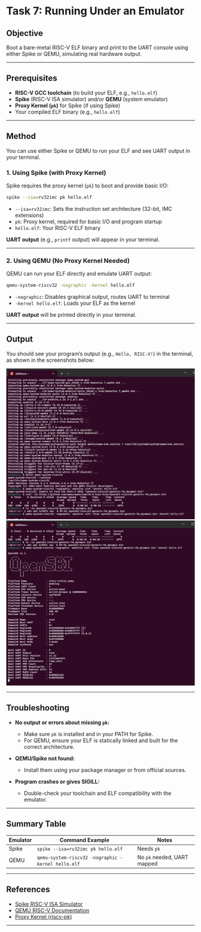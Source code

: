 

# Task 7: Running Under an Emulator

## Objective

Boot a bare-metal RISC-V ELF binary and print to the UART console using either Spike or QEMU, simulating real hardware output.

---

## Prerequisites

- **RISC-V GCC toolchain** (to build your ELF, e.g., `hello.elf`)
- **Spike** (RISC-V ISA simulator) and/or **QEMU** (system emulator)
- **Proxy Kernel (`pk`)** for Spike (if using Spike)
- Your compiled ELF binary (e.g., `hello.elf`)

---

## Method

You can use either Spike or QEMU to run your ELF and see UART output in your terminal.

### 1. Using Spike (with Proxy Kernel)

Spike requires the proxy kernel (`pk`) to boot and provide basic I/O:

```bash
spike --isa=rv32imc pk hello.elf
```

- `--isa=rv32imc`: Sets the instruction set architecture (32-bit, IMC extensions)
- `pk`: Proxy kernel, required for basic I/O and program startup
- `hello.elf`: Your RISC-V ELF binary

**UART output** (e.g., `printf` output) will appear in your terminal.

---

### 2. Using QEMU (No Proxy Kernel Needed)

QEMU can run your ELF directly and emulate UART output:

```bash
qemu-system-riscv32 -nographic -kernel hello.elf
```

- `-nographic`: Disables graphical output, routes UART to terminal
- `-kernel hello.elf`: Loads your ELF as the kernel

**UART output** will be printed directly in your terminal.

---

## Output

You should see your program’s output (e.g., `Hello, RISC-V!`) in the terminal, as shown in the screenshots below:

![alt text](image-10.png)
![alt text](image-9.png)

---

## Troubleshooting

- **No output or errors about missing `pk`:**
  - Make sure `pk` is installed and in your PATH for Spike.
  - For QEMU, ensure your ELF is statically linked and built for the correct architecture.

- **QEMU/Spike not found:**
  - Install them using your package manager or from official sources.

- **Program crashes or gives SIGILL:**
  - Double-check your toolchain and ELF compatibility with the emulator.

---

## Summary Table

| Emulator | Command Example                                      | Notes                        |
|----------|------------------------------------------------------|------------------------------|
| Spike    | `spike --isa=rv32imc pk hello.elf`                   | Needs `pk`                   |
| QEMU     | `qemu-system-riscv32 -nographic -kernel hello.elf`   | No `pk` needed, UART mapped  |

---

## References

- [Spike RISC-V ISA Simulator](https://github.com/riscv/riscv-isa-sim)
- [QEMU RISC-V Documentation](https://wiki.qemu.org/Documentation/Platforms/RISCV)
- [Proxy Kernel (riscv-pk)](https://github.com/riscv/riscv-pk)

---

